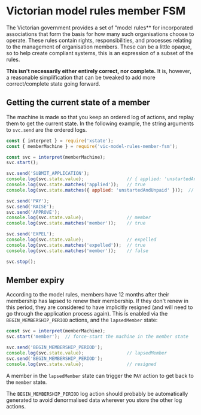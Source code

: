 # Victorian model rules member FSM

The Victorian government provides a set of "model rules** for incorporated
associations that form the basis for how many such organisations choose to
operate. These rules contain rights, responsibilities, and processes relating
to the management of organisation members. These can be a little opaque, so to
help create compliant systems, this is an expression of a subset of the rules.

**This isn't necessarily either entirely correct, nor complete.** It is,
however, a reasonable simplification that can be tweaked to add more
correct/complete state going forward.

## Getting the current state of a member

The machine is made so that you keep an ordered log of actions, and replay
them to get the current state. In the following example, the string arguments
to `svc.send` are the ordered logs.

```js
const { interpret } = require('xstate');
const { memberMachine } = require('vic-model-rules-member-fsm');

const svc = interpret(memberMachine);
svc.start();

svc.send('SUBMIT_APPLICATION');
console.log(svc.state.value);                // { applied: 'unstartedAndUnpaid' }
console.log(svc.state.matches('applied'));   // true
console.log(svc.state.matches({ applied: 'unstartedAndUnpaid' }));  // true

svc.send('PAY');
svc.send('RAISE');
svc.send('APPROVE');
console.log(svc.state.value);                // member
console.log(svc.state.matches('member'));    // true

svc.send('EXPEL');
console.log(svc.state.value);                // expelled
console.log(svc.state.matches('expelled'));  // true
console.log(svc.state.matches('member'));    // false

svc.stop();
```

## Member expiry

According to the model rules, members have 12 months after their membership has
lapsed to renew their membership. If they don't renew in this period, they are
considered to have implicitly resigned (and will need to go through the
application process again). This is enabled via the `BEGIN_MEMBERSHIP_PERIOD`
actions, and the `lapsedMember` state:

```js
const svc = interpret(memberMachine);
svc.start('member');  // force-start the machine in the member state

svc.send('BEGIN_MEMBERSHIP_PERIOD');
console.log(svc.state.value);                // lapsedMember
svc.send('BEGIN_MEMBERSHIP_PERIOD');
console.log(svc.state.value);                // resigned
```

A member in the `lapsedMember` state can trigger the `PAY` action to get back
to the `member` state.

The `BEGIN_MEMBERSHIP_PERIOD` log action should probably be automatically
generated to avoid denormalised data wherever you store the other log actions.
